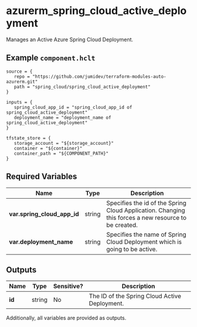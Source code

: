 # azurerm_spring_cloud_active_deployment

Manages an Active Azure Spring Cloud Deployment.

## Example `component.hclt`

```hcl
source = {
   repo = "https://github.com/jumidev/terraform-modules-auto-azurerm.git" 
   path = "spring_cloud/spring_cloud_active_deployment" 
}

inputs = {
   spring_cloud_app_id = "spring_cloud_app_id of spring_cloud_active_deployment" 
   deployment_name = "deployment_name of spring_cloud_active_deployment" 
}

tfstate_store = {
   storage_account = "${storage_account}" 
   container = "${container}" 
   container_path = "${COMPONENT_PATH}" 
}

```

## Required Variables

| Name | Type |  Description |
| ---- | --------- |  ----------- |
| **var.spring_cloud_app_id** | string |  Specifies the id of the Spring Cloud Application. Changing this forces a new resource to be created. | 
| **var.deployment_name** | string |  Specifies the name of Spring Cloud Deployment which is going to be active. | 



## Outputs

| Name | Type | Sensitive? | Description |
| ---- | ---- | --------- | --------- |
| **id** | string | No  | The ID of the Spring Cloud Active Deployment. | 

Additionally, all variables are provided as outputs.
